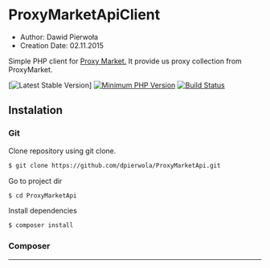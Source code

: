 # 	ProxyMarketApiClient
- Author: Dawid Pierwoła
- Creation Date: 02.11.2015

Simple PHP client for [Proxy Market.](http://www.proxymarket.pl/) It provide us proxy collection from ProxyMarket.


[![Latest Stable Version](https://img.shields.io/badge/ver.-1.0-blue.svg)]
[![Minimum PHP Version](https://img.shields.io/badge/php-%3E%3D%205.6-8892BF.svg)](https://php.net/)
[![Build Status](https://travis-ci.org/dpierwola/ClientProxyMarketApi.svg?branch=master)](https://travis-ci.org/dpierwola/ClientProxyMarketApi)

## Instalation

### Git
Clone repository using git clone.

```bash
$ git clone https://github.com/dpierwola/ProxyMarketApi.git
```

Go to project dir

```bash
$ cd ProxyMarketApi
```

Install dependencies
```bash
$ composer install
```

### Composer 

-----------
